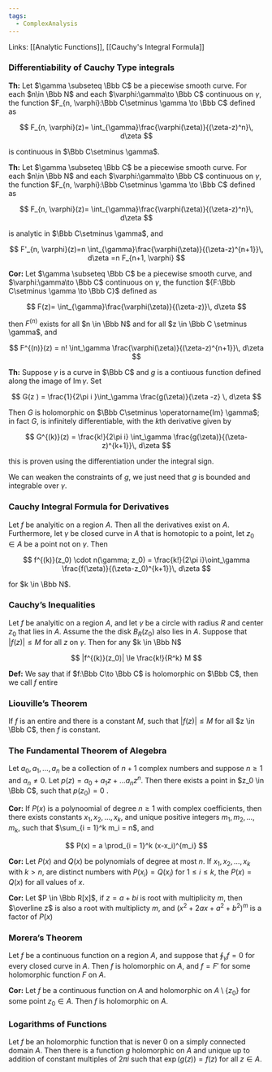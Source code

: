 ```yaml
---
tags:
  - ComplexAnalysis
---
```

Links: [[Analytic Functions]], [[Cauchy's Integral Formula]]

### Differentiability of Cauchy Type integrals

********Th:******** Let $\gamma \subseteq \Bbb C$ be a piecewise smooth curve. For each $n\in \Bbb N$ and each $\varphi:\gamma\to \Bbb C$ continuous on $\gamma$, the function $F_{n, \varphi}:\Bbb C\setminus \gamma \to \Bbb C$ defined as

$$ F_{n, \varphi}(z)= \int_{\gamma}\frac{\varphi(\zeta)}{(\zeta-z)^n}\, d\zeta $$

is continuous in $\Bbb C\setminus \gamma$.

********Th:******** Let $\gamma \subseteq \Bbb C$ be a piecewise smooth curve. For each $n\in \Bbb N$ and each $\varphi:\gamma\to \Bbb C$ continuous on $\gamma$, the function $F_{n, \varphi}:\Bbb C\setminus \gamma \to \Bbb C$ defined as

$$ F_{n, \varphi}(z)= \int_{\gamma}\frac{\varphi(\zeta)}{(\zeta-z)^n}\, d\zeta $$

is analytic in $\Bbb C\setminus \gamma$, and

$$ F'_{n, \varphi}(z)=n \int_{\gamma}\frac{\varphi(\zeta)}{(\zeta-z)^{n+1}}\, d\zeta =n F_{n+1, \varphi} $$

********Cor:******** Let $\gamma \subseteq \Bbb C$ be a piecewise smooth curve, and $\varphi:\gamma\to \Bbb C$ continuous on $\gamma$, the function ${F:\Bbb C\setminus \gamma \to \Bbb C}$ defined as

$$ F(z)= \int_{\gamma}\frac{\varphi(\zeta)}{(\zeta-z)}\, d\zeta $$

then $F^{(n)}$ exists for all $n \in \Bbb N$ and for all $z \in \Bbb C \setminus \gamma$, and

$$ F^{(n)}(z) = n! \int_\gamma \frac{\varphi(\zeta)}{(\zeta-z)^{n+1}}\, d\zeta $$

********Th:******** Suppose $\gamma$ is a curve in $\Bbb C$ and $g$ is a contiuous function defined along the image of $\operatorname{Im} \gamma$. Set

$$ G(z ) = \frac{1}{2\pi i }\int_\gamma \frac{g(\zeta)}{\zeta -z} \, d\zeta $$

Then $G$ is holomorphic on $\Bbb C\setminus \operatorname{Im} \gamma$; in fact $G$, is infinitely differentiable, with the $k$th derivative given by

$$ G^{(k)}(z) = \frac{k!}{2\pi i} \int_\gamma \frac{g(\zeta)}{(\zeta-z)^{k+1}}\, d\zeta $$

this is proven using the differentiation under the integral sign.

We can weaken the constraints of $g$, we just need that $g$ is bounded and integrable over $\gamma$.

### Cauchy Integral Formula for Derivatives

Let $f$ be analyitic on a region $A$. Then all the derivatives exist on $A$. Furthermore, let $\gamma$ be closed curve in $A$ that is homotopic to a point, let $z_0 \in A$ be a point not on $\gamma$. Then

$$ f^{(k)}(z_0) \cdot n(\gamma; z_0) = \frac{k!}{2\pi i}\oint_\gamma \frac{f(\zeta)}{(\zeta-z_0)^{k+1}}\, d\zeta $$

for $k \in \Bbb N$.

### Cauchy’s Inequalities

Let $f$ be analyitic on a region $A$, and let $\gamma$ be a circle with radius $R$ and center $z_0$ that lies in $A$. Assume the the disk $B_R(z_0)$ also lies in $A$. Suppose that $|f(z)| \le M$ for all $z$ on $\gamma$. Then for any $k \in \Bbb N$

$$ |f^{(k)}(z_0)| \le \frac{k!}{R^k} M $$

**********Def:********** We say that if $f:\Bbb C\to \Bbb C$ is holomorphic on $\Bbb C$, then we call $f$ entire

### Liouville’s Theorem
If $f$ is an entire and there is a constant $M$, such that $|f(z)| \le M$ for all $z \in \Bbb C$, then $f$ is constant.

### The Fundamental Theorem of Alegebra
Let $a_0, a_1, \dots, a_n$ be a collection of $n+1$ complex numbers and suppose $n \ge1$ and $a_n \ne 0$. Let $p(z) = a_0 + a_1z +\dots a_n z^n$. Then there exists a point in $z_0 \in \Bbb C$, such that $p(z_0) =0$ .

**********Cor:********** If $P(x)$ is a polynoomial of degree $n \ge1$ with complex coefficients, then there exists constants $x_1, x_2,\dots, x_k$, and unique positive integers $m_1, m_2, \dots, m_k$, such that $\sum_{i = 1}^k m_i = n$, and

$$ P(x) = a \prod_{i = 1}^k (x-x_i)^{m_i} $$

**********Cor:********** Let $P(x)$ and $Q(x)$ be polynomials of degree at most $n$. If $x_1, x_2, \dots, x_k$ with $k >n$, are distinct numbers with $P(x_i) = Q(x_i)$ for $1 \le i \le k$, the $P(x) = Q(x)$ for all values of $x$.

********Cor:******** Let $P \in \Bbb R[x]$, if $z = a+bi$ is root with multiplicity $m$, then $\overline z$ is also a root with multiplicty $m$, and $(x^2+2ax+a^2+b^2)^m$ is a factor of $P(x)$

### Morera’s Theorem
Let $f$ be a continuous function on a region $A$, and suppose that $\oint_\gamma f =0$ for every closed curve in $A$. Then $f$ is holomorphic on $A$, and $f = F'$ for some holomorphic function $F$ on $A$.

**********Cor:********** Let $f$ be a continuous function on $A$ and holomorphic on $A\setminus \{ z_0\}$ for some point $z_0 \in A$. Then $f$ is holomorphic on $A$.

### Logarithms of Functions
Let $f$ be an holomorphic function that is never $0$ on a simply connected domain $A$. Then there is a function $g$ holomorphic on $A$ and unique up to addition of constant multiples of $2\pi i$ such that $\exp(g(z)) =f(z)$ for all $z \in A$.